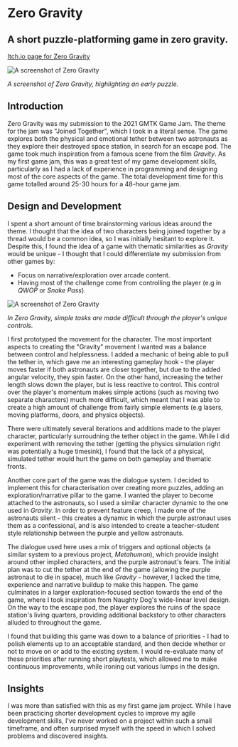 # Zero Gravity
## A short puzzle-platforming game in zero gravity.

[Itch.io page for Zero Gravity](https://jdong6.itch.io/zero-gravity)

![A screenshot of Zero Gravity](./assets/img/md/zerog/zerog-sc1.png) 

_A screenshot of Zero Gravity, highlighting an early puzzle._  


## Introduction
Zero Gravity was my submission to the 2021 GMTK Game Jam. The theme for the jam was "Joined Together", which I took in a literal sense. The game explores both the physical and emotional tether between two astronauts as they explore their destroyed space station, in search for an escape pod. The game took much inspiration from a famous scene from the film _Gravity_. As my first game jam, this was a great test of my game development skills, particularly as I had a lack of experience in programming and designing most of the core aspects of the game. The total development time for this game totalled around 25-30 hours for a 48-hour game jam.

## Design and Development
I spent a short amount of time brainstorming various ideas around the theme. I thought that the idea of two characters being joined together by a thread would be a common idea, so I was initially hesitant to explore it. Despite this, I found the idea of a game with thematic similarities as _Gravity_ would be unique - I thought that I could differentiate my submission from other games by:  

* Focus on narrative/exploration over arcade content.
* Having most of the challenge come from controlling the player (e.g in _QWOP_ or _Snake Pass_).  

![A screenshot of Zero Gravity](./assets/img/md/zerog/zerog-sc2.png) 

_In Zero Gravity, simple tasks are made difficult through the player's unique controls._  

I first prototyped the movement for the character. The most important aspects to creating the "Gravity" movement I wanted was a balance between control and helplessness. I added a mechanic of being able to pull the tether in, which gave me an interesting gameplay hook - the player moves faster if both astronauts are closer together, but due to the added angular velocity, they spin faster. On the other hand, increasing the tether length slows down the player, but is less reactive to control. This control over the player's momentum makes simple actions (such as moving two separate characters) much more difficult, which meant that I was able to create a high amount of challenge from fairly simple elements (e.g lasers, moving platforms, doors, and physics objects). 

There were ultimately several iterations and additions made to the player character, particularly surroudning the tether object in the game. While I did experiment with removing the tether (getting the physics simulation right was potentially a huge timesink), I found that the lack of a physical, simulated tether would hurt the game on both gameplay and thematic fronts.

Another core part of the game was the dialogue system. I decided to implement this for characterisation over creating more puzzles, adding an exploration/narrative pillar to the game. I wanted the player to become attached to the astronauts, so I used a similar character dynamic to the one used in _Gravity_. In order to prevent feature creep, I made one of the astronauts silent - this creates a dynamic in which the purple astronaut uses them as a confessional, and is also intended to create a teacher-student style relationship between the purple and yellow astronauts. 

The dialogue used here uses a mix of triggers and optional objects (a similar system to a previous project, _Metahuman_), which provide insight around other implied characters, and the purple astronaut's fears. The initial plan was to cut the tether at the end of the game (allowing the purple astronaut to die in space), much like _Gravity_ - however, I lacked the time, experience and narrative buildup to make this happen. The game culminates in a larger exploration-focused section towards the end of the game, where I took inspiration from Naughty Dog's wide-linear level design. On the way to the escape pod, the player explores the ruins of the space station's living quarters, providing additional backstory to other characters alluded to throughout the game.

I found that building this game was down to a balance of priorities - I had to polish elements up to an acceptable standard, and then decide whether or not to move on or add to the existing system. I would re-evaluate many of these priorities after running short playtests, which allowed me to make continuous improvements, while ironing out various lumps in the design. 

## Insights
I was more than satisfied with this as my first game jam project. While I have been practicing shorter development cycles to improve my agile development skills, I've never worked on a project within such a small timeframe, and often surprised myself with the speed in which I solved problems and discovered insights.